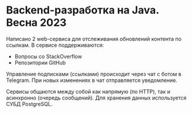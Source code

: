 # Backend-разработка на Java. Весна 2023 
Написано 2 web-сервиса для отслеживания обновлений контента по ссылкам. В сервисе поддерживаются:
 - Вопросы со StackOverflow
 - Репозитории GitHub

Управление подписками (ссылками) происходит через чат с ботом в Telegram. При новых изменениях в чат отправляется уведомление.

Сервисы общаются между собой как напрямую (по HTTP), так и асинхронно (очередь сообщений). Для хранения данных используется СУБД PostgreSQL.
